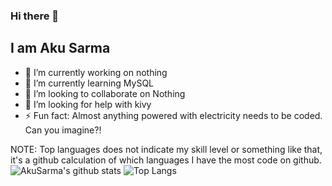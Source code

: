 ### Hi there 👋
## I am Aku Sarma

- 🔭 I’m currently working on nothing
- 🌱 I’m currently learning MySQL
- 👯 I’m looking to collaborate on Nothing
- 🤔 I’m looking for help with kivy
- ⚡ Fun fact: Almost anything powered with electricity needs to be coded. Can you imagine?!

NOTE: Top languages does not indicate my skill level or something like that, it's a github calculation of which languages I have the most code on github.
<br>
![AkuSarma's github stats](https://github-readme-stats.vercel.app/api?username=AkuSarma&show_icons=true&count_private=true)
![Top Langs](https://github-readme-stats.vercel.app/api/top-langs/?username=AkuSarma)
<!-- [![trophy](https://github-profile-trophy.vercel.app/?username=AkuSarma)](https://github.com/ryo-ma/github-profile-trophy) -->
